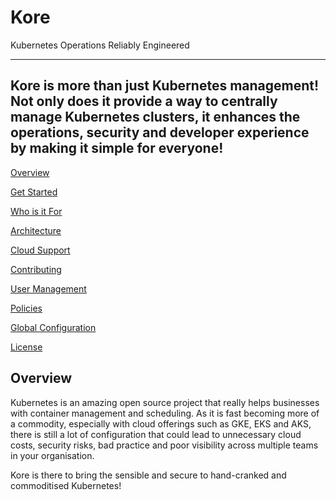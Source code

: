 # Kore
Kubernetes Operations Reliably Engineered

---
Kore is more than just Kubernetes management! Not only does it provide a way to centrally manage Kubernetes clusters, it enhances the operations, security and developer experience by making it simple for everyone!
---


[Overview]

[Get Started]

[Who is it For]

[Architecture]

[Cloud Support]

[Contributing]

[User Management]

[Policies]

[Global Configuration]

[License]


## Overview
Kubernetes is an amazing open source project that really helps businesses with container management and scheduling. As it is fast becoming more of a commodity, especially with cloud offerings such as GKE, EKS and AKS, there is still a lot of configuration that could lead to unnecessary cloud costs, security risks, bad practice and poor visibility across multiple teams in your organisation.

Kore is there to bring the sensible and secure to hand-cranked and commoditised Kubernetes!

[Overview]: #Overview
[Get Started]: doc/getting-started.md
[Who is it For]: doc/users.md
[Architecture]: doc/architecture.md
[Cloud Support]: doc/cloud.md
[Contributing]: contributing.md
[User Management]: doc/user-management.md
[Policies]: doc/policies.md
[Global Configuration]: doc/global-configuration.md
[License]: LICENSE
